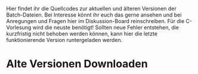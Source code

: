 Hier findet ihr die Quellcodes zur aktuellen und älteren Versionen der Batch-Dateien. Bei Interesse könnt ihr euch das gerne ansehen und bei Anregungen und Fragen hier im Diskussion-Board reinschreiben. Für die C-Vorlesung wird die neuste benötigt! Sollten neue Fehler entstehen, die kurzfristig nicht behoben werden können, kann hier die letzte funktionierende Version runtergeladen werden.

# Alte Versionen Downloaden

